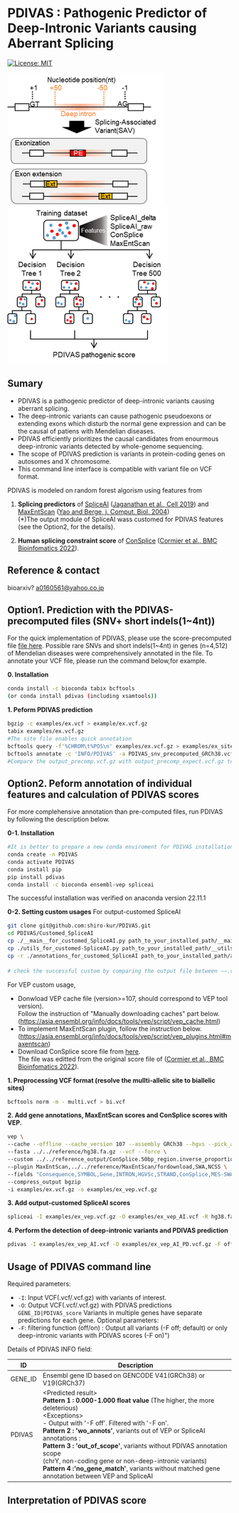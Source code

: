 # PDIVAS : Pathogenic Predictor of Deep-Intronic Variants causing Aberrant Splicing
[![License: MIT](https://img.shields.io/badge/License-MIT-yellow.svg)](https://opensource.org/licenses/MIT)

![PDIVAS2_image](/PDIVAS2.png)
![PDIVAS image](/PDIVAS.png)

## Sumary
- PDIVAS is a pathogenic predictor of deep-intronic variants causing aberrant splicing.
- The deep-intronic variants can cause pathogenic pseudoexons or extending exons which disturb the normal gene expression and can be the causal of patiens with Mendelian diseases. 
- PDIVAS efficiently prioritizes the causal candidates from enourmous deep-intronic variants detected by whole-genome sequencing. 
- The scope of PDIVAS prediction is variants in protein-coding genes on autosomes and X chromosome. 
- This command line interface is compatible with variant file on VCF format. 
 
PDIVAS is modeled on random forest algorism using features from  
1) **Splicing predictors** of [SpliceAI](https://github.com/Illumina/SpliceAI) ([Jaganathan et al., Cell 2019](https://www.sciencedirect.com/science/article/pii/S0092867418316295?via%3Dihub)) and [MaxEntScan](http://hollywood.mit.edu/burgelab/maxent/Xmaxentscan_scoreseq.html) ([Yao and Berge, j. Comput. Biol. 2004](https://www.liebertpub.com/doi/10.1089/1066527041410418?url_ver=Z39.88-2003&rfr_id=ori%3Arid%3Acrossref.org&rfr_dat=cr_pub++0pubmed))  
(*)The output module of SpliceAI wass customed for PDIVAS features (see the Option2, for the details).
          
 2) **Human splicing constraint score** of [ConSplice](https://github.com/mikecormier/ConSplice) ([Cormier et al., BMC Bioinfomatics 2022](https://bmcbioinformatics.biomedcentral.com/articles/10.1186/s12859-022-05041-x)).

## Reference & contact
bioarxiv?
a0160561@yahoo.co.jp

## Option1. Prediction with the PDIVAS-precomputed files (SNV+ short indels(1~4nt))
For the quick implementation of PDIVAS, please use the score-precomputed file [file here]().
Possible rare SNVs and short indels(1~4nt) in genes (n=4,512) of Mendelian diseases were comprehensively annotated in the file.
To annotate your VCF file, please run the command below,for example.

**0. Installation**
```sh
conda install -c bioconda tabix bcftools
(or conda install pdivas (including xsamtools))
```

**1. Peform PDIVAS prediction**
```sh
bgzip -c examples/ex.vcf > example/ex.vcf.gz
tabix examples/ex.vcf.gz
#The site file enables quick annotation
bcftools query -f'%CHROM\t%POS\n' examples/ex.vcf.gz > examples/ex_sites.txt
bcftools annotate -c 'INFO/PDIVAS' -a PDIVAS_snv_precomputed_GRCh38.vcf.gz -R examples/ex_sites.txt examples/ex.vcf.gz | bgzip -c > examples/ex_precomp.vcf.gz
#Compare the output_precomp.vcf.gz with output_precomp_expect.vcf.gz to validate the succcessful annotation.
```

## Option2. Peform annotation of individual features and calculation of PDIVAS scores 
For more complehensive annotation than pre-computed files, run PDIVAS by following the description below.

**0-1. Installation**
```sh
#It is better to prepare a new conda enviroment for PDIVAS installation.
conda create -n PDIVAS
conda activate PDIVAS
conda install pip
pip install pdivas
conda install -c bioconda ensembl-vep spliceai
```
The successful installation was verified on anaconda version 22.11.1

**0-2. Setting custom usages**
For output-customed SpliceAI
```sh
git clone git@github.com:shiro-kur/PDIVAS.git
cd PDIVAS/Customed_SpliceAI
cp ./__main__for_customed_SpliceAI.py path_to_your_installed_path/__main__.py
cp ./utils_for_customed-SpliceAI.py path_to_your_installed_path/__utils__.py
cp -r ./annotations_for_customed_SpliceAI path_to_your_installed_path/annotations

# check the successful custom by comparing the output file between ~~.vcf
```
For VEP custom usage,
- Donwload VEP cache file (version>=107, should correspond to VEP tool version).  
Follow the instruction of "Manually downloading caches" part below.  
(https://asia.ensembl.org/info/docs/tools/vep/script/vep_cache.html)
- To implement MaxEntScan plugin, follow the instruction below.  
(https://asia.ensembl.org/info/docs/tools/vep/script/vep_plugins.html#maxentscan)
- Download ConSplice score file from [here]().  
The file was editted from the original score file of ([Cormier et al., BMC Bioinfomatics 2022](https://home.chpc.utah.edu/~u1138933/ConSplice/best_splicing_constraint_model/)).

**1. Preprocessing VCF format (resolve the mullti-allelic site to biallelic sites)**
```sh
bcftools norm -m - multi.vcf > bi.vcf
```

**2. Add gene annotations, MaxEntScan scores and ConSplice scores with VEP.**
```sh
vep \
--cache --offline --cache_version 107 --assembly GRCh38 --hgvs --pick_allele_gene \
--fasta ../../reference/hg38.fa.gz --vcf --force \
--custom ../../reference_output/ConSplice.50bp_region.inverse_proportion_refor.bed.gz,ConSplice,bed,overlap,0 \
--plugin MaxEntScan,../../reference/MaxEntScan/fordownload,SWA,NCSS \
--fields "Consequence,SYMBOL,Gene,INTRON,HGVSc,STRAND,ConSplice,MES-SWA_acceptor_diff,MES-SWA_acceptor_alt,MES-SWA_donor_diff,MES-SWA_donor_alt" \
--compress_output bgzip
-i examples/ex.vcf.gz -o examples/ex_vep.vcf.gz
```

**3. Add output-customed SpliceAI scores**
```sh
spliceai -I examples/ex_vep.vcf.gz -O examples/ex_vep_AI.vcf -R hg38.fa -A grch38 -D 300 -M 1
```

**4. Perform the detection of deep-intronic variants and PDIVAS prediction**
```sh
pdivas -I examples/ex_vep_AI.vcf -O examples/ex_vep_AI_PD.vcf.gz -F off
```
## Usage of PDIVAS command line
Required parameters:
 - ```-I```: Input VCF(.vcf/.vcf.gz) with variants of interest.
 - ```-O```: Output VCF(.vcf/.vcf.gz) with PDIVAS predictions `GENE_ID|PDIVAS_score` Variants in multiple genes have separate predictions for each gene.
Optional parameters:
 - ```-F```: filtering function (off/on) : Output all variants (-F off; default) or only deep-intronic variants with PDIVAS scores (-F on)")
 
 Details of PDIVAS INFO field:

|    ID    | Description |
| -------- | ----------- |
|  GENE_ID  | Ensembl gene ID based on GENCODE V41(GRCh38) or V19(GRCh37) |
|  PDIVAS  | \<Predicted result\> <br> **Pattern 1 : 0.000-1.000 float value**  (The higher, the more deleterious) <br> \<Exceptions\> <br> - Output with '-F off'. Filtered with '-F on'. <br> **Pattern 2 : 'wo_annots'**, variants out of VEP or SpliceAI annotations : <br>**Pattern 3 : 'out_of_scope'**, variants without PDIVAS annotation scope<br>       (chrY, non-coding gene or non-deep-intronic variants)　<br>**Pattern 4 :'no_gene_match'**, variants without matched gene annotation between VEP and SpliceAI|

## Interpretation of PDIVAS score

